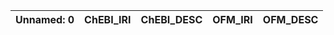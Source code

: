 | Unnamed: 0   | ChEBI_IRI   | ChEBI_DESC   | OFM_IRI   | OFM_DESC   |
|--------------|-------------|--------------|-----------|------------|